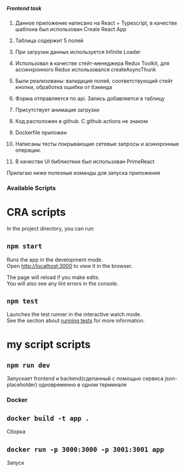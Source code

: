 ##### Frontend task

1) Данное приложение написано на React + Typescript, в качестве шаблона был использован Create React App

2) Таблица содержит 5 полей

3) При загрузки данных используется Infinite Loader

4) Использовал в качестве стейт-менеджера Redux Toolkit, для ассинхронного Redux использовался createAsyncThunk

5) Были реализованы: валидация полей, соответствующий стейт кнопки, обработка ошибки от бэкенда

6) Форма отправляется по api. Запись добавляется в таблицу

7) Присутствует анимация загрузки

8) Код расположен в github. C github actions не знаком

9) Dockerfile приложен

10) Написаны тесты покрывающие сетевые запросы и асинхронные операции.

11) В качестве UI библиотеки был использован PrimeReact

Прилагаю ниже полезные команды для запуска приложения

### Available Scripts

# CRA scripts

In the project directory, you can run:

## `npm start`

Runs the app in the development mode.\
Open [http://localhost:3000](http://localhost:3000) to view it in the browser.

The page will reload if you make edits.\
You will also see any lint errors in the console.

## `npm test`

Launches the test runner in the interactive watch mode.\
See the section about [running tests](https://facebook.github.io/create-react-app/docs/running-tests) for more information.

# my script scripts

## `npm run dev`

Запускает frontend и backend(сделанный с помощью сервиса json-placeholder) одновременно в одном терминале

### Docker

## `docker build -t app .`

Сборка

## `docker run -p 3000:3000 -p 3001:3001 app`

Запуск


